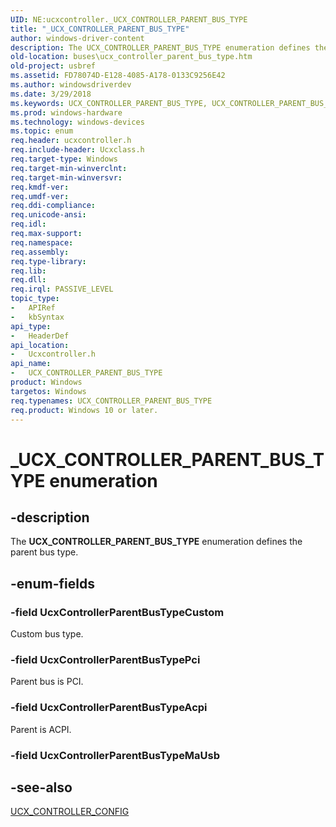 ```yaml
---
UID: NE:ucxcontroller._UCX_CONTROLLER_PARENT_BUS_TYPE
title: "_UCX_CONTROLLER_PARENT_BUS_TYPE"
author: windows-driver-content
description: The UCX_CONTROLLER_PARENT_BUS_TYPE enumeration defines the parent bus type.
old-location: buses\ucx_controller_parent_bus_type.htm
old-project: usbref
ms.assetid: FD78074D-E128-4085-A178-0133C9256E42
ms.author: windowsdriverdev
ms.date: 3/29/2018
ms.keywords: UCX_CONTROLLER_PARENT_BUS_TYPE, UCX_CONTROLLER_PARENT_BUS_TYPE enumeration [Buses], UcxControllerParentBusTypeAcpi, UcxControllerParentBusTypeCustom, UcxControllerParentBusTypePci, _UCX_CONTROLLER_PARENT_BUS_TYPE, buses.ucx_controller_parent_bus_type, ucxcontroller/UCX_CONTROLLER_PARENT_BUS_TYPE, ucxcontroller/UcxControllerParentBusTypeAcpi, ucxcontroller/UcxControllerParentBusTypeCustom, ucxcontroller/UcxControllerParentBusTypePci
ms.prod: windows-hardware
ms.technology: windows-devices
ms.topic: enum
req.header: ucxcontroller.h
req.include-header: Ucxclass.h
req.target-type: Windows
req.target-min-winverclnt: 
req.target-min-winversvr: 
req.kmdf-ver: 
req.umdf-ver: 
req.ddi-compliance: 
req.unicode-ansi: 
req.idl: 
req.max-support: 
req.namespace: 
req.assembly: 
req.type-library: 
req.lib: 
req.dll: 
req.irql: PASSIVE_LEVEL
topic_type:
-	APIRef
-	kbSyntax
api_type:
-	HeaderDef
api_location:
-	Ucxcontroller.h
api_name:
-	UCX_CONTROLLER_PARENT_BUS_TYPE
product: Windows
targetos: Windows
req.typenames: UCX_CONTROLLER_PARENT_BUS_TYPE
req.product: Windows 10 or later.
---
```


# _UCX_CONTROLLER_PARENT_BUS_TYPE enumeration


## -description


The <b>UCX_CONTROLLER_PARENT_BUS_TYPE</b> enumeration defines the parent bus type.


## -enum-fields




### -field UcxControllerParentBusTypeCustom

Custom bus type.


### -field UcxControllerParentBusTypePci

Parent bus is PCI.


### -field UcxControllerParentBusTypeAcpi

Parent is ACPI.


### -field UcxControllerParentBusTypeMaUsb




## -see-also




<a href="https://msdn.microsoft.com/library/windows/hardware/mt188057">UCX_CONTROLLER_CONFIG</a>
 

 

